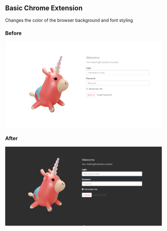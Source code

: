 ## Basic Chrome Extension
Changes the color of the browser background and font styling
### Before
![Homepage](static/normal_homepage.PNG)
### After
![DK Homepage](static/darkmode_homepage.PNG)
